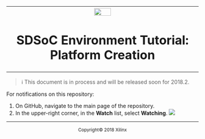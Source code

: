 
<table style="width:100%">
  <tr>
    <th width="100%" colspan="6"><img src="https://www.xilinx.com/content/dam/xilinx/imgs/press/media-kits/corporate/xilinx-logo.png" width="30%"/><h1>SDSoC Environment Tutorial: Platform Creation</h1>
</th>
  </tr>

</table>


>:information_source: This document is in process and will be released soon for 2018.2.

For notifications on this repository:
1. On GitHub, navigate to the main page of the repository.
2. In the upper-right corner, in the **Watch** list, select **Watching**.
   ![](https://help.github.com/assets/images/help/notifications/watcher_picker.gif)
<hr/>
<p align="center"><sup>Copyright&copy; 2018 Xilinx</sup></p>
